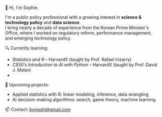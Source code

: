 👋 Hi, I'm Sophie.

I'm a public policy professional with a growing interest in **science & technology policy** and **data science**.  
I bring nearly a decade of experience from the Korean Prime Minister's Office, where I worked on regulatory reform, performance management, and emerging technology policy.

🔍 Currently learning:
- *Statistics and R* – HarvardX (taught by Prof. Rafael Irizarry)
- *CS50’s Introduction to AI with Python* – HarvardX (taught by Prof. David J. Malan)
- 
📁 Upcoming projects:
- Applied statistics with R: linear modeling, inference, data wrangling
- AI decision-making algorithms: search, game theory, machine learning

📫 Contact: byngohj@gmail.com
